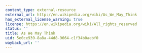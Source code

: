 ```yaml
---
content_type: external-resource
external_url: http://en.wikipedia.org/wiki/As_We_May_Think
has_external_license_warning: true
license: https://en.wikipedia.org/wiki/All_rights_reserved
status: ''
title: As We May Think
uid: 5e0ce939-8a8a-44d8-9664-c1f34b0aebf0
wayback_url: ''
---
```

